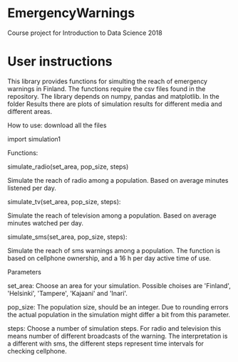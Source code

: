 # EmergencyWarnings
Course project for Introduction to Data Science 2018

# User instructions

This library provides functions for simulting the reach of emergency warnings in Finland. The functions require the csv files found in the repository. The library depends on numpy, pandas and matplotlib. In the folder Results there are plots of simulation results for different media and different areas.

How to use:
download all the files

import simulation1

Functions:

simulate_radio(set_area, pop_size, steps)

Simulate the reach of radio among a population. Based on average minutes listened per day.

simulate_tv(set_area, pop_size, steps):

Simulate the reach of television among a population. Based on average minutes watched per day.

simulate_sms(set_area, pop_size, steps):

Simulate the reach of sms warnings among a population. The function is based on cellphone ownership, and a 16 h per day active time of use.

Parameters

set_area: Choose an area for your simulation. Possible choises are 'Finland', 'Helsinki', 'Tampere', 'Kajaani' and 'Inari'.

pop_size: The population size, should be an integer. Due to rounding errors the actual population in the simulation might differ a bit from this parameter.

steps: Choose a number of simulation steps. For radio and television this means number of different broadcasts of the warning. The interpretation is a different with sms, the different steps represent time intervals for checking cellphone.
